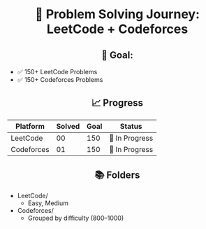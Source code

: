 <h1 style="text-align: center;">🚀 Problem Solving Journey: LeetCode + Codeforces</h1>

<h2 style="text-align: center;">🎯 Goal:</h2>
<ul>
  <li>✅ 150+ LeetCode Problems</li>
  <li>✅ 150+ Codeforces Problems</li>
</ul>

<h2 style="text-align: center;">📈 Progress</h2>
<table>
  <thead>
    <tr>
      <th>Platform</th>
      <th>Solved</th>
      <th>Goal</th>
      <th>Status</th>
    </tr>
  </thead>
  <tbody>
    <tr>
      <td>LeetCode</td>
      <td>00</td>
      <td>150</td>
      <td>🔄 In Progress</td>
    </tr>
    <tr>
      <td>Codeforces</td>
      <td>01</td>
      <td>150</td>
      <td>🔄 In Progress</td>
    </tr>
  </tbody>
</table>

<h2 style="text-align: center;">📚 Folders</h2>
<ul>
  <li>LeetCode/
    <ul>
      <li>Easy, Medium</li>
    </ul>
  </li>
  <li>Codeforces/
    <ul>
      <li>Grouped by difficulty (800–1000)</li>
    </ul>
  </li>
</ul>
